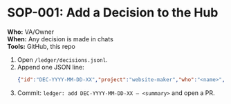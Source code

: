 # SOP-001: Add a Decision to the Hub
**Who:** VA/Owner  
**When:** Any decision is made in chats  
**Tools:** GitHub, this repo

1. Open `/ledger/decisions.jsonl`.
2. Append one JSON line:
   ```json
   {"id":"DEC-YYYY-MM-DD-XX","project":"website-maker","who":"<name>","why":"<reason>","decision":"<what>","links":["projects/website-maker/plan.md#anchor"],"chat":"<chat link>"}
   ```
3. Commit: `ledger: add DEC-YYYY-MM-DD-XX – <summary>` and open a PR.
